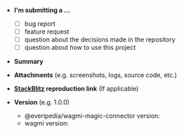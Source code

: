 - **I'm submitting a ...**
  - [ ] bug report
  - [ ] feature request
  - [ ] question about the decisions made in the repository
  - [ ] question about how to use this project

- **Summary**

- **Attachments** (e.g. screenshots, logs, source code, etc.)

- **[StackBlitz](https://stackblitz.com/) reproduction link** (If applicable)

- **Version** (e.g. 1.0.0)
  - @everipedia/wagmi-magic-connector version:
  - wagmi version:
